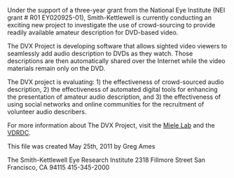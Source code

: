Under the support of a three-year grant from the National Eye Institute (NEI grant # R01 EY020925-01), Smith-Kettlewell is currently conducting an exciting new project to investigate the use of crowd-sourcing to provide readily available amateur description for DVD-based video.

The DVX Project is developing software that allows sighted video viewers to seamlessly add audio description to DVDs as they watch. Those descriptions are then automatically shared over the Internet while the video materials remain only on the DVD.

The DVX project is evaluating: 1) the effectiveness of crowd-sourced audio description, 2) the effectiveness of automated digital tools for enhancing the presentation of amateur audio description, and 3) the effectiveness of using social networks and online communities for the recruitment of volunteer audio describers.

For more information about The DVX Project, visit the [Miele Lab](http://www.mielelab.org/) and the [VDRDC](http://www.vdrdc.org/).

This file was created May 25th, 2011 by Greg Ames

The Smith-Kettlewell Eye Research Institute
2318 Fillmore Street
San Francisco, CA 94115
415-345-2000
